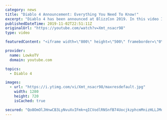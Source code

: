 ```yaml
---
category: news
title: "Diablo 4 Announcement: Everything You Need To Know!"
excerpt: "Diablo 4 has been announced at BlizzCon 2019. In this video I go over everything you need to know about this upcoming Blizzard Entertainment game."
publishedDateTime: 2019-11-02T22:51:11Z
originalUrl: "https://youtube.com/watch?v=Xmt_nsacr98"
type: video

featuredContent: "<iframe width=\"800\" height=\"500\" frameborder=\"0\" src=\"https://www.youtube.com/embed/Xmt_nsacr98\" allow=\"accelerometer; autoplay; encrypted-media; gyroscope; picture-in-picture\" allowfullscreen></iframe>"

provider:
  name: LowkoTV
  domain: youtube.com

topics:
  - Diablo 4

images:
  - url: "https://i.ytimg.com/vi/Xmt_nsacr98/maxresdefault.jpg"
    width: 1280
    height: 720
    isCached: true

secured: "Qo8OmOlJHnwCB3LyNvuXvIFmk+qICVodlRNSnfB74UocjkzphcmMnizHLLJMdXB4d4ZfP9yAOSLMTEldeqjqSXKWYGbrfBiYUlb7qJZWiTidDum0qA4BkzWhVqkp8h5pir3WSJqlyP+2Pu0GZAwQodfsmRds6p9UTN0t1p+O5qXLSlNuDvlZcnsyb7BIGNd517J01VEN8MhvaK1c8a6bRSku/sNwk2KAZwKfvtz6auN2ngAV6F6+TyizdHs/XzpbcKpi23qP2K5tZIOAF+iyiT60Nv5+NOdOq7On1Kd8Z6KV9LvinmAACVTzD/z2bQJZ1EGwhg67f7JG9QSoBUwqPlF9TFjaLn4xN46d65B0g6tuzm3GufwgXt8Q4QqoPXEfXf+lV3OFTrLXPmKcZNa4ih5ciPcAQYKBBj764lLF1UpOaEniQaDsiMfPGIK4eEiU;aEgNoPrNXsKT1/9gfB0o4A=="
---
```


